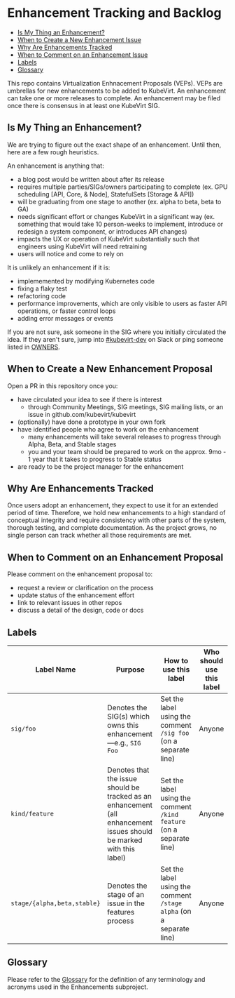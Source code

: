# Enhancement Tracking and Backlog

- [Is My Thing an Enhancement?](#is-my-thing-an-enhancement)
- [When to Create a New Enhancement Issue](#when-to-create-a-new-enhancement-issue)
- [Why Are Enhancements Tracked](#why-are-enhancements-tracked)
- [When to Comment on an Enhancement Issue](#when-to-comment-on-an-enhancement-issue)
- [Labels](#labels)
- [Glossary](#glossary)

This repo contains Virtualization Enhnacement Proposals (VEPs). VEPs are umbrellas for new enhancements to be added to KubeVirt. An enhancement can take one or more releases to complete. An enhancement may be filed once there is consensus in at least one KubeVirt SIG.

## Is My Thing an Enhancement?

We are trying to figure out the exact shape of an enhancement. Until then, here are a few rough heuristics.

An enhancement is anything that:

- a blog post would be written about after its release
- requires multiple parties/SIGs/owners participating to complete (ex. GPU scheduling [API, Core, & Node], StatefulSets [Storage & API])
- will be graduating from one stage to another (ex. alpha to beta, beta to GA)
- needs significant effort or changes KubeVirt in a significant way (ex. something that would take 10 person-weeks to implement, introduce or redesign a system component, or introduces API changes)
- impacts the UX or operation of KubeVirt substantially such that engineers using KubeVirt will need retraining
- users will notice and come to rely on

It is unlikely an enhancement if it is:
- implememented by modifying Kubernetes code
- fixing a flaky test
- refactoring code
- performance improvements, which are only visible to users as faster API operations, or faster control loops
- adding error messages or events

If you are not sure, ask someone in the SIG where you initially circulated the idea. If they aren't sure, jump into
[#kubevirt-dev](https://kubernetes.slack.com/messages/kubevirt-dev/) on Slack or ping someone listed in [OWNERS](https://github.com/kubernetes/enhancements/blob/master/OWNERS).

## When to Create a New Enhancement Proposal

Open a PR in this repository once you:
- have circulated your idea to see if there is interest
   - through Community Meetings, SIG meetings, SIG mailing lists, or an issue in github.com/kubevirt/kubevirt
- (optionally) have done a prototype in your own fork
- have identified people who agree to work on the enhancement
  - many enhancements will take several releases to progress through Alpha, Beta, and Stable stages
  - you and your team should be prepared to work on the approx. 9mo - 1 year that it takes to progress to Stable status
- are ready to be the project manager for the enhancement

## Why Are Enhancements Tracked

Once users adopt an enhancement, they expect to use it for an extended period of time. Therefore, we hold new enhancements to a high standard of conceptual integrity and require consistency with other parts of the system, thorough testing, and complete documentation. As the project grows, no single person can track whether all those requirements are met. 

## When to Comment on an Enhancement Proposal

Please comment on the enhancement proposal to:
- request a review or clarification on the process
- update status of the enhancement effort
- link to relevant issues in other repos
- discuss a detail of the design, code or docs

## Labels

| Label Name | Purpose | How to use this label | Who should use this label |
| ------ | ------ | ------ | ------ |
| `sig/foo` | Denotes the SIG(s) which owns this enhancement—e.g., `SIG Foo` | Set the label using the comment `/sig foo` (on a separate line) | Anyone |
| `kind/feature` | Denotes that the issue should be tracked as an enhancement (all enhancement issues should be marked with this label) | Set the label using the comment `/kind feature` (on a separate line) | Anyone |
| `stage/{alpha,beta,stable}` | Denotes the stage of an issue in the features process | Set the label using the comment `/stage alpha` (on a separate line) | Anyone |

## Glossary

Please refer to the [Glossary](docs/glossary.md) for the definition of any terminology and acronyms used in the Enhancements subproject.
